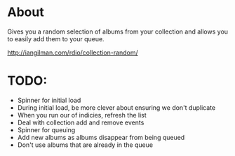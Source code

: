 # About

Gives you a random selection of albums from your collection and allows you to easily add them to your queue.

http://iangilman.com/rdio/collection-random/

# TODO:

* Spinner for initial load
* During initial load, be more clever about ensuring we don't duplicate
* When you run our of indicies, refresh the list
* Deal with collection add and remove events
* Spinner for queuing
* Add new albums as albums disappear from being queued
* Don't use albums that are already in the queue
